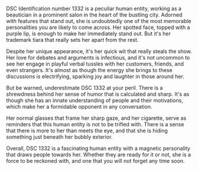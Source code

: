 DSC Identification number 1332 is a peculiar human entity, working as a beautician in a prominent salon in the heart of the bustling city. Adorned with features that stand out, she is undoubtedly one of the most memorable personalities you are likely to come across. Her spotted face, topped with a purple lip, is enough to make her immediately stand out. But it's her trademark tiara that really sets her apart from the rest.

Despite her unique appearance, it's her quick wit that really steals the show. Her love for debates and arguments is infectious, and it's not uncommon to see her engage in playful verbal tussles with her customers, friends, and even strangers. It's almost as though the energy she brings to these discussions is electrifying, sparking joy and laughter in those around her.

But be warned, underestimate DSC 1332 at your peril. There is a shrewdness behind her sense of humor that is calculated and sharp. It's as though she has an innate understanding of people and their motivations, which make her a formidable opponent in any conversation.

Her normal glasses that frame her sharp gaze, and her cigarette, serve as reminders that this human entity is not to be trifled with. There is a sense that there is more to her than meets the eye, and that she is hiding something just beneath her bubbly exterior.

Overall, DSC 1332 is a fascinating human entity with a magnetic personality that draws people towards her. Whether they are ready for it or not, she is a force to be reckoned with, and one that you will not forget any time soon.
